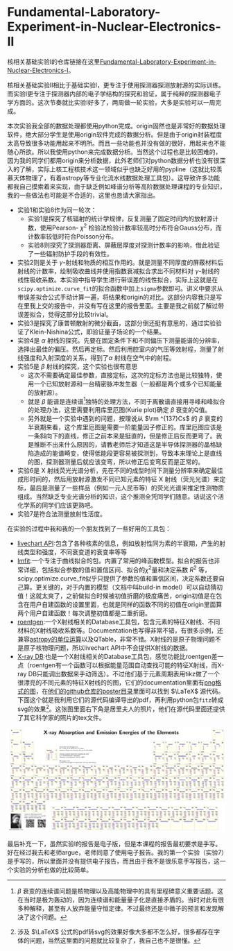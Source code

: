 # Fundamental-Laboratory-Experiment-in-Nuclear-Electronics-II

核相关基础实验I的仓库链接在这里[Fundamental-Laboratory-Experiment-in-Nuclear-Electronics-I](https://github.com/Xuanyiyiren/Fundamental-Laboratory-Experiment-in-Nuclear-Electronics)。

核相关基础实验II相比于基础实验I，更专注于使用探测器探测放射源的实际训练。而实验I更专注于探测器内部的电子学结构的探究和验证，属于纯粹的探测器电子学方面的。这次节奏就比实验I好多了，两周做一轮实验，大多是实验可以一周完成。

本次实验我全部的数据处理都使用python完成。origin固然也是非常好的数据处理软件，绝大部分学生是使用origin软件完成的数据分析。但是由于origin封装程度太高导致很多功能用起来不明所。而且一些功能也并没有做的很好，用起来也不能随心所欲。所以我使用python来完成数据分析。当然这个过程也是比较困难的，因为我的同学们都用origin来分析数据，此外老师们对python数据分析也没有很深入的了解，实际上核工程核技术这一领域似乎也缺乏好用的pypline（这就比较羡慕天体物理了，有着astropy等专业化流水线数据处理工具包）。这导致许多功能都我自己摸索着来实现，由于缺乏例如峰谱分析等高阶数据处理课程的专业知识，我的一些做法也可能是不合适的，这里也恳请大家指出。

- 实验1和实验8作为同一轮次：
  - 实验1是探究了核辐射的统计学规律，反复测量了固定时间内的放射源计数，使用Pearson- $\chi^2$ 检验法检验计数率较高时分布符合Gauss分布，而计数率较低时符合Poisson分布。
  - 实验8则探究了探测器距离、屏蔽层厚度对探测计数率的影响，借此验证了一些辐射防护手段的有效性。
- 实验2则是关于 $\gamma$-射线和物质的相互作用的。就是测量不同厚度的屏蔽材料后射线的计数率，绘制吸收曲线并使用指数衰减拟合求出不同材料对 $\gamma$-射线的线性吸收系数。本实验中指导学生进行带误差的线性拟合，实际上这就是在`scipy.optimize.curve_fit`的拟合函数中加上`sigma`参数即可。讲义中要求从带误差拟合公式手动计算一遍，将结果和origin的对比。这部分内容我只是写在里我上交的报告中，并没有写在这里的报告里面。主要是我之前就了解过带误差拟合，觉得这部分比较trivial。
- 实验3是探究了康普顿散射的微分截面，这部分倒还挺有意思的，通过实验验证了Klein-Nishina公式，即验证量子场论的一个结果。
- 实验4是 $\alpha$ 射线的探究。先要在固定条件下和不同偏压下测量能谱的分辨率，选择出最佳的偏压。然后再定标。然后利用腔室内的气压等效射程，测量了射线强度和入射深度的关系，得到了$\alpha$ 射线在空气中的射程。
- 实验5是 $\beta$ 射线的探究，这个实验也很有意思
  - 这次不需要确定最佳参数，直接定标，这次的定标方法也是比较独特，使用一个已知放射源和一台精密脉冲发生器（一般都是两个或多个已知能量的放射源）。
  - 就是 $\beta$ 能谱是连续谱[^1]独特的处理方法，不同于离散谱直接用寻峰和峰拟合的处理办法，这里需要利用库里厄图(Kurie plot)确定 $\beta$ 衰变的Q值。
  - 另外就是一个实验中遇到的问题，按理说从 $\rm ^{137}Cs$ 的 $\beta$ 衰变的半衰期来看，这个库里厄图是需要一阶能量因子修正的。库里厄图应该是一条斜向下的直线，修正之前本来是挺直的，但是修正后反而更弯了。我是推断不出来什么原因的，请教老师后才知道这是半导体探测器的晶格缺陷造成的能谱畸变，使得低能段更容易被探测到，导致本来理论上是直线的图，探测器测量后就应该变弯，所以修正后变弯反而是正常的。
- 实验6是 X 射线荧光光谱分析，先在不同的成型时间下测量分辨率来确定最佳成形时间的，然后用放射源激发不同已知元素的特征 X 射线（荧光光谱）来定标，最后是测量了一些样品（例如一元人民币等）的荧光光谱来推定性测物质组成。当然缺乏专业光谱分析的知识，这个推测全凭同学们随意。话说这个活化学系的同学们应该更熟吧。
- 实验7是符合法测量放射性活度。

[^1]: $\beta$ 衰变的连续谱问题是核物理以及高能物理中的具有里程碑意义重要话题。这在当时是极为轰动的，因为连续谱和能量量子化是直接矛盾的。当时对此有很多种解释，甚至有人放弃能量守恒定律。不过最终还是中微子的预言和发现解决了这个问题。

在实验的过程中我和我的一个朋友找到了一些好用的工具包：

- [livechart API](https://www-nds.iaea.org/relnsd/vcharthtml/api_v0_guide.html):包含了各种核素的信息，例如放射性同为素的半衰期，产生的射线类型和强度，不同衰变道的衰变率等等
- [lmfit](https://lmfit.github.io/lmfit-py/intro.html):一个专注于曲线拟合的包。内置了常用的峰函数模型。拟合的报告也非常详细，包括拟合参数的值和置信区间、拟合的$\chi^2$量和决定系数 $R^2$ 等，scipy.optimize.curve_fit似乎只提供了参数的值和置信区间，决定系数还要自己算。更关键的，对于内置的模型（文档中叫build-in model）可以自动猜初值！这就太爽了，之前做拟合时候被初值折磨的极度痛苦，origin初值是在包含在用户自建函数的设置里面，也就是同样的函数不同的初值在origin里面算两个用户自建函数！每次调整初值都是二重折磨。
- [roentgen](https://roentgen.readthedocs.io/en/latest/index.html):一个X射线相关的Database工具包，包含元素的特征X射线、不同材料的X射线吸收系数等。Documentation也写得非常不错，有很多示例，还兼容[astropy的单位运算](https://docs.astropy.org/en/stable/units/)以及QTable，非常不错。X射线的是原子物理问题不是原子核物理问题，所以livechart API中不会提供X射线的数据。
- [X-ray DB](https://xraypy.github.io/XrayDB/):也是一个X射线相关的Database工具包，感觉功能比roentgen差一点（roentgen有一个函数可以根据能量范围自动查找可能的特征X射线，而X-ray DB只能调出数据来手动筛选）。不过他们基于元素周期表用tikz做了一个很漂亮的不同元素的特征X射线的的图，它们的documentation里面有[png格式的图](https://xraypy.github.io/XrayDB/periodictable.html#periodic-tables)，在[他们的github仓库的poster目录](https://github.com/xraypy/XrayDB/tree/master/poster)里面可以找到 $\LaTeX$ 源代码。下面这个就是我利用它们的源代码编译导出的pdf，再利用python包`fitz`转成svg的效果[^2]。这张图里面右下角是居里夫人的照片，他们在源代码里面还提供了其它科学家的照片的tex文件。

[^2]:涉及 $\LaTeX$ 公式的pdf转svg的效果好像大多都不怎么好，很多都存在字体的问题，当然这里面的问题就比较复杂了，我自己也不是很懂。

![Xray-Periodic](XrayData-with-periodic-table/Xray-Periodic.svg)

最后补充一下，虽然实验I的报告是电子版，但是本课程的报告最初要求是手写。好在经过我去和老师argue，老师同意了使用电子报告。我的第一个实验（实验7）是手写的，所以里面并没有提供电子报告，而且由于我不是很乐意手写报告，这一个实验的分析也做的比较简单。
